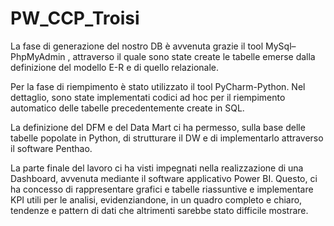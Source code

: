 # PW_CCP_Troisi

La fase di generazione del nostro DB è avvenuta grazie il tool MySql– PhpMyAdmin , attraverso il quale sono state create le tabelle emerse dalla definizione del modello E-R e di quello relazionale.

Per la fase di riempimento è stato utilizzato il tool PyCharm-Python. Nel dettaglio, sono state implementati codici ad hoc per il riempimento automatico delle tabelle precedentemente create in SQL.

La definizione del DFM e del Data Mart ci ha permesso, sulla base delle tabelle popolate in Python, di strutturare il DW e di implementarlo attraverso il software Penthao.

La parte finale del lavoro ci ha visti impegnati nella realizzazione di una Dashboard, avvenuta
mediante il software applicativo Power BI. Questo, ci ha concesso di rappresentare grafici e tabelle riassuntive e implementare KPI utili per le analisi, evidenziandone, in un quadro
completo e chiaro, tendenze e pattern di dati che altrimenti sarebbe stato difficile mostrare.
